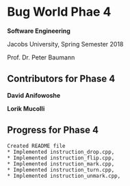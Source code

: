 # Bug World Phae 4

**Software Engineering**

Jacobs University, Spring Semester 2018

Prof. Dr. Peter Baumann

## Contributors for Phase 4


**David Anifowoshe**

**Lorik Mucolli**

## Progress for Phase 4

```
Created README file
* Implemented instruction_drop.cpp,
* Implemented instruction_flip.cpp,
* Implemented instruction_mark.cpp,
* Implemented instruction_turn.cpp,
* Implemented instruction_unmark.cpp,
```
